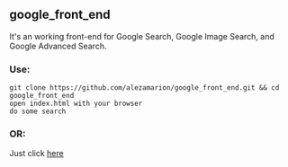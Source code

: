 ## google_front_end


It's an working front-end for Google Search, Google Image Search, and Google Advanced Search.

### Use:
```
git clone https://github.com/alezamarion/google_front_end.git && cd google_front_end
open index.html with your browser
do some search
```

### OR:
<p>Just click <a href="https://alezamarion.github.io/google_front_end/index.html">here</a></p>

